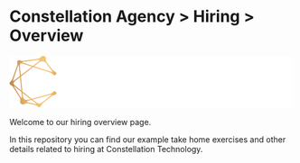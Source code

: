 # Constellation Agency > Hiring > Overview

![Constellation Logo](./images/ca-wide-logo-min.png)



Welcome to our hiring overview page.

In this repository you can find our example take home exercises and other details related to hiring at Constellation Technology.
